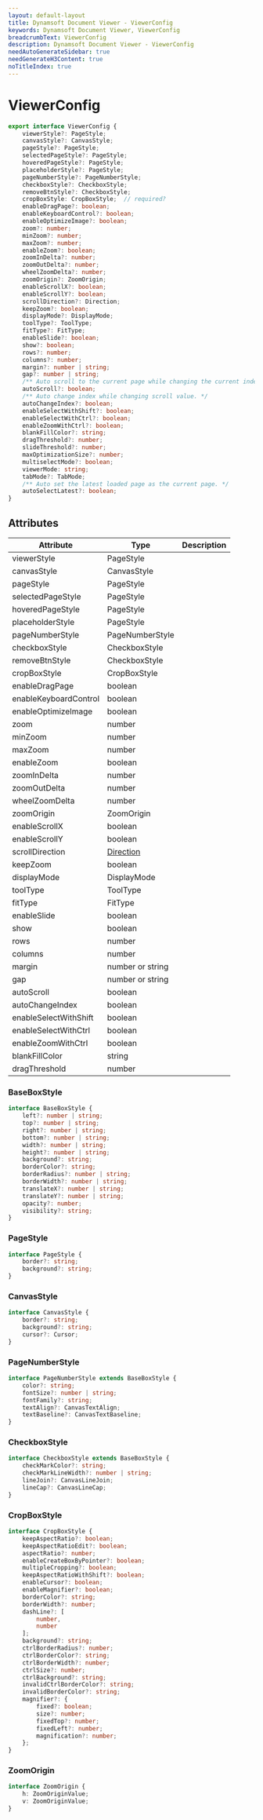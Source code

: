 ```yaml
---
layout: default-layout
title: Dynamsoft Document Viewer - ViewerConfig
keywords: Dynamsoft Document Viewer, ViewerConfig
breadcrumbText: ViewerConfig
description: Dynamsoft Document Viewer - ViewerConfig
needAutoGenerateSidebar: true
needGenerateH3Content: true
noTitleIndex: true
---
```





# ViewerConfig

```typescript
export interface ViewerConfig {
	viewerStyle?: PageStyle;
	canvasStyle?: CanvasStyle;
	pageStyle?: PageStyle;
	selectedPageStyle?: PageStyle;
	hoveredPageStyle?: PageStyle;
	placeholderStyle?: PageStyle;
	pageNumberStyle?: PageNumberStyle;
	checkboxStyle?: CheckboxStyle;
	removeBtnStyle?: CheckboxStyle;
	cropBoxStyle: CropBoxStyle;  // required?
	enableDragPage?: boolean;
	enableKeyboardControl?: boolean;
	enableOptimizeImage?: boolean;
	zoom?: number;
	minZoom?: number;
	maxZoom?: number;
	enableZoom?: boolean;
	zoomInDelta?: number;
	zoomOutDelta?: number;
	wheelZoomDelta?: number;
	zoomOrigin?: ZoomOrigin;
	enableScrollX?: boolean;
	enableScrollY?: boolean;
	scrollDirection?: Direction;
	keepZoom?: boolean;
	displayMode?: DisplayMode;
	toolType?: ToolType;
	fitType?: FitType;
	enableSlide?: boolean;
	show?: boolean;
	rows?: number;
	columns?: number;
	margin?: number | string;
	gap?: number | string;
	/** Auto scroll to the current page while changing the current index. */
	autoScroll?: boolean;
	/** Auto change index while changing scroll value. */
	autoChangeIndex?: boolean;
	enableSelectWithShift?: boolean;
	enableSelectWithCtrl?: boolean;
	enableZoomWithCtrl?: boolean;
	blankFillColor?: string;
	dragThreshold?: number;
	slideThreshold?: number;
	maxOptimizationSize?: number;
	multiselectMode?: boolean;
	viewerMode: string;
	tabMode?: TabMode;
	/** Auto set the latest loaded page as the current page. */
	autoSelectLatest?: boolean;
}
```

## Attributes

 Attribute             | Type             | Description 
-----------------------|------------------|------------------
 viewerStyle           | PageStyle        |             
 canvasStyle           | CanvasStyle      |             
 pageStyle             | PageStyle        |             
 selectedPageStyle     | PageStyle        |             
 hoveredPageStyle      | PageStyle        |             
 placeholderStyle      | PageStyle        |             
 pageNumberStyle       | PageNumberStyle  |             
 checkboxStyle         | CheckboxStyle    |             
 removeBtnStyle        | CheckboxStyle    |             
 cropBoxStyle          | CropBoxStyle     |             
 enableDragPage        | boolean          |             
 enableKeyboardControl | boolean          |             
 enableOptimizeImage   | boolean          |             
 zoom                  | number           |             
 minZoom               | number           |             
 maxZoom               | number           |             
 enableZoom            | boolean          |             
 zoomInDelta           | number           |             
 zoomOutDelta          | number           |             
 wheelZoomDelta        | number           |             
 zoomOrigin            | ZoomOrigin       |   
 enableScrollX         | boolean          |   
 enableScrollY         | boolean          |   
 scrollDirection       | [Direction]()        |   
 keepZoom              | boolean          |   
 displayMode           | DisplayMode      |   
 toolType              | ToolType         |   
 fitType               | FitType          |   
 enableSlide           | boolean          |   
 show                  | boolean          |   
 rows                  | number           |   
 columns               | number           |   
 margin                | number or string |   
 gap                   | number or string |   
 autoScroll            | boolean          |   
 autoChangeIndex       | boolean          |   
 enableSelectWithShift | boolean          |   
 enableSelectWithCtrl  | boolean          |   
 enableZoomWithCtrl    | boolean          |   
 blankFillColor        | string           |   
 dragThreshold         | number           |   


### BaseBoxStyle

```typescript
interface BaseBoxStyle {
	left?: number | string;
	top?: number | string;
	right?: number | string;
	bottom?: number | string;
	width?: number | string;
	height?: number | string;
	background?: string;
	borderColor?: string;
	borderRadius?: number | string;
	borderWidth?: number | string;
	translateX?: number | string;
	translateY?: number | string;
	opacity?: number;
	visibility?: string;
}
```

### PageStyle

```typescript
interface PageStyle {
	border?: string;
	background?: string;
}
```


### CanvasStyle

```typescript
interface CanvasStyle {
	border?: string;
	background?: string;
	cursor?: Cursor;
}
```

### PageNumberStyle

```typescript
interface PageNumberStyle extends BaseBoxStyle {
	color?: string;
	fontSize?: number | string;
	fontFamily?: string;
	textAlign?: CanvasTextAlign;
	textBaseline?: CanvasTextBaseline;
}
```

### CheckboxStyle

```typescript
interface CheckboxStyle extends BaseBoxStyle {
	checkMarkColor?: string;
	checkMarkLineWidth?: number | string;
	lineJoin?: CanvasLineJoin;
	lineCap?: CanvasLineCap;
}
```

### CropBoxStyle

```typescript
interface CropBoxStyle {
	keepAspectRatio?: boolean;
	keepAspectRatioEdit?: boolean;
	aspectRatio?: number;
	enableCreateBoxByPointer?: boolean;
	multipleCropping?: boolean;
	keepAspectRatioWithShift?: boolean;
	enableCursor?: boolean;
	enableMagnifier?: boolean;
	borderColor?: string;
	borderWidth?: number;
	dashLine?: [
		number,
		number
	];
	background?: string;
	ctrlBorderRadius?: number;
	ctrlBorderColor?: string;
	ctrlBorderWidth?: number;
	ctrlSize?: number;
	ctrlBackground?: string;
	invalidCtrlBorderColor?: string;
	invalidBorderColor?: string;
	magnifier?: {
		fixed?: boolean;
		size?: number;
		fixedTop?: number;
		fixedLeft?: number;
		magnification?: number;
	};
}
```

### ZoomOrigin

```typescript
interface ZoomOrigin {
	h: ZoomOriginValue;
	v: ZoomOriginValue;
}
```


